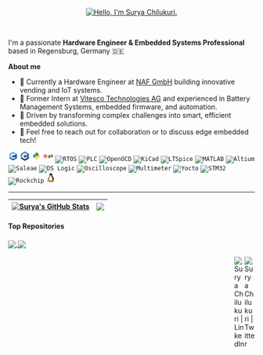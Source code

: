 <p align="center">
  <a href="https://suryachilukuri.win">
    <img width="80%" alt="Hello, I'm Surya Chilukuri." src="https://via.placeholder.com/800x200?text=Hello,+I%27m+Surya+Chilukuri" />
  </a>
</p>

<br />

I'm a passionate **Hardware Engineer & Embedded Systems Professional** based in Regensburg, Germany 🇩🇪

**About me**

- 💼 Currently a Hardware Engineer at [NAF GmbH](https://nafgmbh.example) building innovative vending and IoT systems.
- 🔧 Former Intern at [Vitesco Technologies AG](https://vitesco.com) and experienced in Battery Management Systems, embedded firmware, and automation.
- 🚀 Driven by transforming complex challenges into smart, efficient embedded solutions.
- 💬 Feel free to reach out for collaboration or to discuss edge embedded tech!

  
<code><img height="20" alt="C" src="https://raw.githubusercontent.com/github/explore/main/topics/c/c.png"></code>
<code><img height="20" alt="C++" src="https://raw.githubusercontent.com/github/explore/main/topics/cpp/cpp.png"></code>
<code><img height="20" alt="Python" src="https://raw.githubusercontent.com/github/explore/main/topics/python/python.png"></code>
<code><img height="20" alt="Git" src="https://raw.githubusercontent.com/github/explore/main/topics/git/git.png"></code>
<code><img height="20" alt="RTOS" src="https://www.freertos.org/img/FreeRTOSLogo.svg"></code>
<code><img height="20" alt="PLC" src="https://upload.wikimedia.org/wikipedia/commons/0/07/Programmable_logic_controller.svg"></code>
<code><img height="20" alt="OpenOCD" src="https://raw.githubusercontent.com/ntfreak/openocd/master/doc/images/openocd-logo.png"></code>
<code><img height="20" alt="KiCad" src="https://upload.wikimedia.org/wikipedia/commons/3/3b/KiCad_Logo.svg"></code>
<code><img height="20" alt="LTSpice" src="https://upload.wikimedia.org/wikipedia/commons/thumb/2/21/LTspice_logo.svg/120px-LTspice_logo.svg.png"></code>
<code><img height="20" alt="MATLAB" src="https://upload.wikimedia.org/wikipedia/commons/2/21/Matlab_Logo.png"></code>
<code><img height="20" alt="Altium" src="https://upload.wikimedia.org/wikipedia/commons/2/20/Altium_Designer_logo.svg"></code>
<code><img height="20" alt="Saleae" src="https://upload.wikimedia.org/wikipedia/commons/4/44/Saleae_logo.svg"></code>
<code><img height="20" alt="DS Logic" src="https://www.dslogic.com/wp-content/themes/dslogic/assets/img/logo.png"></code>
<code><img height="20" alt="Oscilloscope" src="https://upload.wikimedia.org/wikipedia/commons/9/99/Oscilloscope_icon.svg"></code>
<code><img height="20" alt="Multimeter" src="https://upload.wikimedia.org/wikipedia/commons/5/52/Multimeter_icon.svg"></code>
<code><img height="20" alt="Yocto" src="https://www.yoctoproject.org/images/yocto-logo.svg"></code>
<code><img height="20" alt="STM32" src="https://upload.wikimedia.org/wikipedia/commons/thumb/3/37/STM32_logo.svg/120px-STM32_logo.svg.png"></code>
<code><img height="20" alt="Rockchip" src="https://upload.wikimedia.org/wikipedia/commons/9/9a/Rockchip_logo.svg"></code>
<code><img height="20" alt="Linux" src="https://raw.githubusercontent.com/github/explore/main/topics/linux/linux.png"></code>



---

| <a href="https://github.com/dst202"><img align="center" src="https://github-readme-stats.vercel.app/api?username=dst202&show_icons=true&include_all_commits=true&theme=buefy&hide_border=true" alt="Surya's GitHub Stats" /></a> | <a href="https://github.com/dst202"><img align="center" src="https://github-readme-stats.vercel.app/api/top-langs/?username=dst202&layout=compact&theme=buefy&hide_border=true" /></a> |
| ------------- | ------------- |

#### Top Repositories

<a href="https://github.com/dst202/JTAGprobe">
  <img align="center" src="https://github-readme-stats.vercel.app/api/pin/?username=dst202&repo=JTAGprobe&theme=buefy" />
</a>
<a href="https://github.com/dst202/Fiber-optic-SFP-to-USB-Adapter">
  <img align="center" src="https://github-readme-stats.vercel.app/api/pin/?username=dst202&repo=Fiber-optic-SFP-to-USB-Adapter&theme=buefy" />
</a>

<br />
<br />

<a href="https://twitter.com/surya_chilukur">
  <img align="right" alt="Surya Chilukuri | Twitter" width="21px" src="https://raw.githubusercontent.com/danielcranney/readme-generator/main/public/icons/socials/twitter.svg" />
</a>
<a href="https://linkedin.com/in/suryachilukuri">
  <img align="right" alt="Surya Chilukuri | LinkedIn" width="21px" src="https://raw.githubusercontent.com/danielcranney/readme-generator/main/public/icons/socials/linkedin.svg" />
</a>
